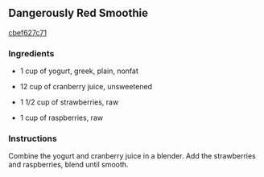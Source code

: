 ## Dangerously Red Smoothie

[cbef627c71](http://www.food.com/recipe/dangerously-red-smoothie-337056)

### Ingredients

 - 1 cup of yogurt, greek, plain, nonfat

 - 12 cup of cranberry juice, unsweetened

 - 1 1/2 cup of strawberries, raw

 - 1 cup of raspberries, raw

### Instructions

Combine the yogurt and cranberry juice in a blender. Add the strawberries and raspberries, blend until smooth.